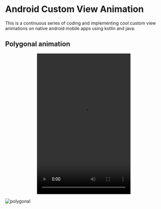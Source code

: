# Android Custom View Animation
This is a continuous series of coding and implementing cool custom view animations on native android mobile apps using kotlin and java.
<br>
## Polygonal animation

<p align="center">
 <video width="300" height="450" controls preload> 
    <source src="videos/polygonal_animation.mp4"></source>
</video>
</p>

![polygonal](https://user-images.githubusercontent.com/16632235/76600061-6aa11a80-6530-11ea-887e-3d05135e433a.gif)
